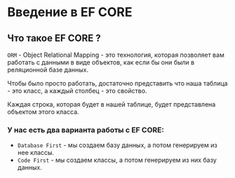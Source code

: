 # Введение в EF CORE

## Что такое EF CORE ?

`ORM` - Object Relational Mapping - это технология, которая позволяет вам работать с данными в виде объектов, как если бы они были в реляционной базе данных.

Чтобы было просто работать, достаточно представить что наша 
таблица - это класс, а каждый столбец - это свойство.

Каждая строка, которая будет в нашей таблице, будет представлена объектом этого класса.

### У нас есть два варианта работы с EF CORE:
- `Database First` - мы создаем базу данных, а потом генерируем из нее классы.
- `Code First` - мы создаем классы, а потом генерируем из них базу данных.



